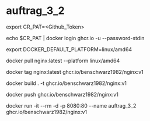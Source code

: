 # auftrag_3_2

export CR_PAT=<Github_Token>

echo $CR_PAT | docker login ghcr.io -u <githubusername> --password-stdin

export DOCKER_DEFAULT_PLATFORM=linux/amd64

docker pull nginx:latest --platform linux/amd64

docker tag nginx:latest ghcr.io/benschwarz1982/nginx:v1

docker build . -t ghcr.io/benschwarz1982/nginx:v1

docker push ghcr.io/benschwarz1982/nginx:v1

docker run -it --rm -d -p 8080:80 --name auftrag_3_2 ghcr.io/benschwarz1982/nginx:v1
